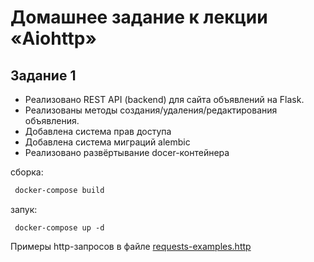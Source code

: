 # Домашнее задание к лекции «Aiohttp»

## Задание 1

* Реализовано  REST API (backend) для сайта объявлений на Flask.
* Реализованы методы создания/удаления/редактирования объявления.
* Добавлена система прав доступа
* Добавлена система миграций alembic
* Реализовано развёртывание docer-контейнера





сборка:

```bash
 docker-compose build
```

запук:

```bash:
 docker-compose up -d
```



Примеры http-запросов в файле [requests-examples.http](/app/requests-examples.http)


